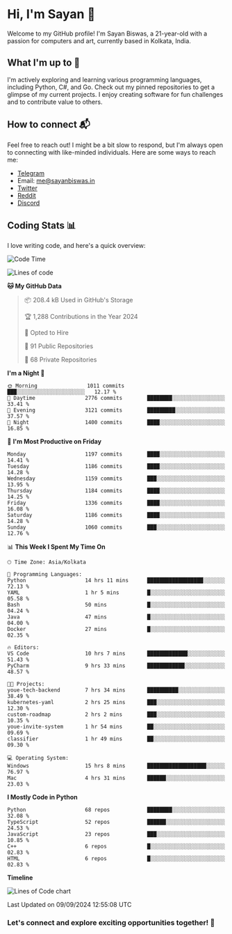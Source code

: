 # Hi, I'm Sayan 👋

Welcome to my GitHub profile! I'm Sayan Biswas, a 21-year-old with a passion for computers and art, currently based in Kolkata, India.

## What I'm up to 🚀

I'm actively exploring and learning various programming languages, including Python, C#, and Go. Check out my pinned repositories to get a glimpse of my current projects. I enjoy creating software for fun challenges and to contribute value to others.

## How to connect 📬

Feel free to reach out! I might be a bit slow to respond, but I'm always open to connecting with like-minded individuals. Here are some ways to reach me:

- [Telegram](https://t.me/dank_as_fuck)
- Email: [me@sayanbiswas.in](mailto:me@sayanbiswas.in)
- [Twitter](https://twitter.com/TheDankDel)
- [Reddit](https://www.reddit.com/user/dank_as_fuck_/)
- [Discord](https://discordapp.com/users/506536929152466945)

## Coding Stats 📊

I love writing code, and here's a quick overview:

<!--START_SECTION:waka-->
![Code Time](http://img.shields.io/badge/Code%20Time-1%2C732%20hrs%209%20mins-blue)

![Lines of code](https://img.shields.io/badge/From%20Hello%20World%20I%27ve%20Written-5.9%20million%20lines%20of%20code-blue)

**🐱 My GitHub Data** 

> 📦 208.4 kB Used in GitHub's Storage 
 > 
> 🏆 1,288 Contributions in the Year 2024
 > 
> 💼 Opted to Hire
 > 
> 📜 91 Public Repositories 
 > 
> 🔑 68 Private Repositories 
 > 
**I'm a Night 🦉** 

```text
🌞 Morning                1011 commits        ███░░░░░░░░░░░░░░░░░░░░░░   12.17 % 
🌆 Daytime                2776 commits        ████████░░░░░░░░░░░░░░░░░   33.41 % 
🌃 Evening                3121 commits        █████████░░░░░░░░░░░░░░░░   37.57 % 
🌙 Night                  1400 commits        ████░░░░░░░░░░░░░░░░░░░░░   16.85 % 
```
📅 **I'm Most Productive on Friday** 

```text
Monday                   1197 commits        ████░░░░░░░░░░░░░░░░░░░░░   14.41 % 
Tuesday                  1186 commits        ████░░░░░░░░░░░░░░░░░░░░░   14.28 % 
Wednesday                1159 commits        ███░░░░░░░░░░░░░░░░░░░░░░   13.95 % 
Thursday                 1184 commits        ████░░░░░░░░░░░░░░░░░░░░░   14.25 % 
Friday                   1336 commits        ████░░░░░░░░░░░░░░░░░░░░░   16.08 % 
Saturday                 1186 commits        ████░░░░░░░░░░░░░░░░░░░░░   14.28 % 
Sunday                   1060 commits        ███░░░░░░░░░░░░░░░░░░░░░░   12.76 % 
```


📊 **This Week I Spent My Time On** 

```text
🕑︎ Time Zone: Asia/Kolkata

💬 Programming Languages: 
Python                   14 hrs 11 mins      ██████████████████░░░░░░░   72.13 % 
YAML                     1 hr 5 mins         █░░░░░░░░░░░░░░░░░░░░░░░░   05.58 % 
Bash                     50 mins             █░░░░░░░░░░░░░░░░░░░░░░░░   04.24 % 
Java                     47 mins             █░░░░░░░░░░░░░░░░░░░░░░░░   04.00 % 
Docker                   27 mins             █░░░░░░░░░░░░░░░░░░░░░░░░   02.35 % 

🔥 Editors: 
VS Code                  10 hrs 7 mins       █████████████░░░░░░░░░░░░   51.43 % 
PyCharm                  9 hrs 33 mins       ████████████░░░░░░░░░░░░░   48.57 % 

🐱‍💻 Projects: 
youe-tech-backend        7 hrs 34 mins       ██████████░░░░░░░░░░░░░░░   38.49 % 
kubernetes-yaml          2 hrs 25 mins       ███░░░░░░░░░░░░░░░░░░░░░░   12.30 % 
custom-roadmap           2 hrs 2 mins        ███░░░░░░░░░░░░░░░░░░░░░░   10.35 % 
youe-invite-system       1 hr 54 mins        ██░░░░░░░░░░░░░░░░░░░░░░░   09.69 % 
classifier               1 hr 49 mins        ██░░░░░░░░░░░░░░░░░░░░░░░   09.30 % 

💻 Operating System: 
Windows                  15 hrs 8 mins       ███████████████████░░░░░░   76.97 % 
Mac                      4 hrs 31 mins       ██████░░░░░░░░░░░░░░░░░░░   23.03 % 
```

**I Mostly Code in Python** 

```text
Python                   68 repos            ████████░░░░░░░░░░░░░░░░░   32.08 % 
TypeScript               52 repos            ██████░░░░░░░░░░░░░░░░░░░   24.53 % 
JavaScript               23 repos            ███░░░░░░░░░░░░░░░░░░░░░░   10.85 % 
C++                      6 repos             █░░░░░░░░░░░░░░░░░░░░░░░░   02.83 % 
HTML                     6 repos             █░░░░░░░░░░░░░░░░░░░░░░░░   02.83 % 
```



**Timeline**

![Lines of Code chart](https://raw.githubusercontent.com/Dank-del/Dank-del/main/assets/bar_graph.png)


 Last Updated on 09/09/2024 12:55:08 UTC
<!--END_SECTION:waka-->

### Let's connect and explore exciting opportunities together! 🚀

